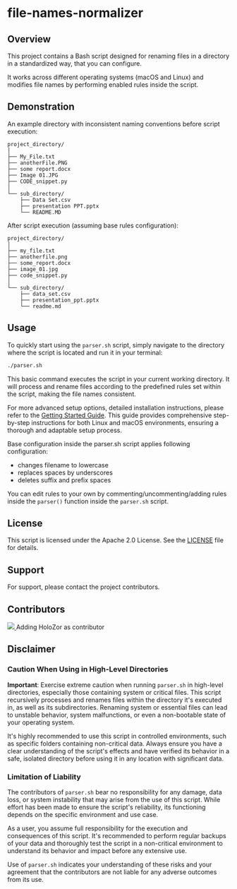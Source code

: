 # file-names-normalizer

## Overview

This project contains a Bash script designed for renaming files in a directory in a standardized way, that you can configure.

It works across different operating systems (macOS and Linux) and modifies file names by performing enabled rules inside the script.

## Demonstration

An example directory with inconsistent naming conventions before script execution:
```
project_directory/
│
├── My_File.txt
├── anotherFile.PNG
├── some report.docx
├── Image 01.JPG
├── CODE_snippet.py
│
└── sub_directory/
    ├── Data Set.csv
    ├── presentation PPT.pptx
    └── README.MD
```

After script execution (assuming base rules configuration):
```
project_directory/
│
├── my_file.txt
├── anotherfile.png
├── some_report.docx
├── image_01.jpg
├── code_snippet.py
│
└── sub_directory/
    ├── data_set.csv
    ├── presentation_ppt.pptx
    └── readme.md
```

## Usage

To quickly start using the `parser.sh` script, simply navigate to the directory where the script is located and run it in your terminal:

```bash
./parser.sh
```

This basic command executes the script in your current working directory. It will process and rename files according to the predefined rules set within the script, making the file names consistent.

For more advanced setup options, detailed installation instructions, please refer to the [Getting Started Guide](./GETTING_STARTED.md). This guide provides comprehensive step-by-step instructions for both Linux and macOS environments, ensuring a thorough and adaptable setup process.

Base configuration inside the parser.sh script applies following configuration:
- changes filename to lowercase
- replaces spaces by underscores
- deletes suffix and prefix spaces

You can edit rules to your own by commenting/uncommenting/adding rules inside the `parser()` function inside the `parser.sh` script. 

## License

This script is licensed under the Apache 2.0 License. See the [LICENSE](./LICENSE) file for details.
  
## Support

For support, please contact the project contributors. 

## Contributors

<a href = "https://github.com/MaloLM/file-names-normalizer/contributors">
   <img src = "https://contrib.rocks/image?repo=MaloLM/file-names-normalizer"/>
</a>
Adding HoloZor as contributor

## Disclaimer

### Caution When Using in High-Level Directories
**Important**: Exercise extreme caution when running `parser.sh` in high-level directories, especially those containing system or critical files. This script recursively processes and renames files within the directory it's executed in, as well as its subdirectories. Renaming system or essential files can lead to unstable behavior, system malfunctions, or even a non-bootable state of your operating system. 

It's highly recommended to use this script in controlled environments, such as specific folders containing non-critical data. Always ensure you have a clear understanding of the script's effects and have verified its behavior in a safe, isolated directory before using it in any location with significant data.

### Limitation of Liability
The contributors of `parser.sh` bear no responsibility for any damage, data loss, or system instability that may arise from the use of this script. While effort has been made to ensure the script's reliability, its functioning depends on the specific environment and use case. 

As a user, you assume full responsibility for the execution and consequences of this script. It's recommended to perform regular backups of your data and thoroughly test the script in a non-critical environment to understand its behavior and impact before any extensive use. 

Use of `parser.sh` indicates your understanding of these risks and your agreement that the contributors are not liable for any adverse outcomes from its use.
